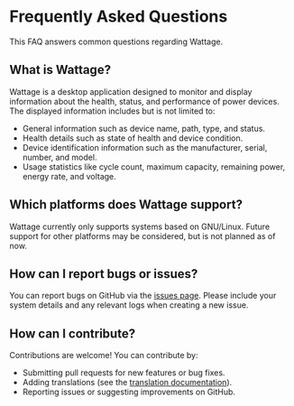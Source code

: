 # Frequently Asked Questions

This FAQ answers common questions regarding Wattage.

## What is Wattage?

Wattage is a desktop application designed to monitor and display information about the health, status, and performance of power devices. The displayed information includes but is not limited to:

- General information such as device name, path, type, and status.
- Health details such as state of health and device condition.
- Device identification information such as the manufacturer, serial, number, and model.
- Usage statistics like cycle count, maximum capacity, remaining power, energy rate, and voltage.

## Which platforms does Wattage support?

Wattage currently only supports systems based on GNU/Linux. Future support for other platforms may be considered, but is not planned as of now.

## How can I report bugs or issues?

You can report bugs on GitHub via the [issues page](https://github.com/v81d/wattage/issues).
Please include your system details and any relevant logs when creating a new issue.

## How can I contribute?

Contributions are welcome! You can contribute by:

- Submitting pull requests for new features or bug fixes.
- Adding translations (see the [translation documentation](https://github.com/v81d/wattage/blob/main/TRANSLATING.md)).
- Reporting issues or suggesting improvements on GitHub.

